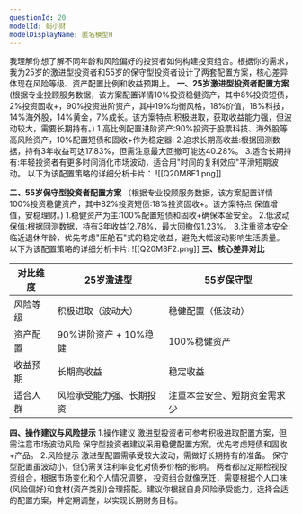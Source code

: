 ```yaml
---
questionId: 20
modelId: 蚂小财
modelDisplayName: 匿名模型H
---
```

我理解你想了解不同年龄和风险偏好的投资者如何构建投资组合。根据你的需求，我为25岁的激进型投资者和55岁的保守型投资者设计了两套配置方案，核心差异体现在风险等级、资产配置比例和收益预期上。
**一、25岁激进型投资者配置方案**
(根据专业投顾服务数据，该方案配置详情10%投资稳健资产，其中8%投资短债，2%投资固收+，90%投资进阶资产，其中19%均衡风格，18%价值，18%科技，14%海外股，14%黄金，7%成长。该方案特点:积极进取，获取收益能力强，但波动较大，需要长期持有。)
1.高比例配置进阶资产:90%投资于股票科技、海外股等高风险资产，10%配置短债和固收+作为稳定器:
2.追求长期高收益:根据回测数据，持有3年收益可达17.83%，但需注意最大回撤可能达40.28%。
3.适合长期持有:年轻投资者有更多时间消化市场波动，适合用"时间的复利效应"平滑短期波动。
以下为该配置策略的详细分析卡片：
![[Q20M8F1.png]]

**二、55岁保守型投资者配置方案**
（根据专业投顾服务数据，该方案配置详情100%投资稳健资产，其中82%投资短债:18%投资固收+。该方案特点:保值增值，安稳理财。)
1.稳健资产为主:100%配置短债和固收+确保本金安全。
2.低波动保值:根据回测数据，持有3年收益12.78%，最大回撤仅1.23%。
3.注重资本安全:临近退休年龄，优先考虑"压舱石"式的稳定收益，避免大幅波动影响生活质量。
以下为该配置策略的详细分析卡片:
![[Q20M8F2.png]]
**三、核心差异对比**

| 对比维度 | 25岁激进型          | 55岁保守型         |
| ---- | --------------- | -------------- |
| 风险等级 | 积极进取（波动大）       | 稳健配置（低波动）      |
| 资产配置 | 90%进阶资产 + 10%稳健 | 100%稳健资产       |
| 收益预期 | 长期高收益           | 稳定收益           |
| 适合人群 | 风险承受能力强、长期投资    | 注重本金安全、短期资金需求少 |
**四、操作建议与风险提示**
1.操作建议
激进型投资者可参考积极进取配置方案，但需注意市场波动风险
保守型投资者建议采用稳健配置方案，优先考虑短债和固收+产品。
2.风险提示
激进型配置需承受较大波动，需做好长期持有的准备。
保守型配置虽波动小，但仍需关注利率变化对债券价格的影响。
两者都应定期检视投资组合，根据市场变化和个人情况调整，
投资组合就像烹饪，需要根据个人口味(风险偏好)和食材(资产类别)合理搭配。建议你根据自身风险承受能力，选择合适的配置方案，并定期调整，以实现长期财务目标。